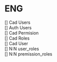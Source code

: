 # ENG

[] Cad Users  
[] Auth Users  
[] Cad Permision  
[] Cad Roles  
[] Cad User  
[] N:N user_roles  
[] N:N premission_roles  
